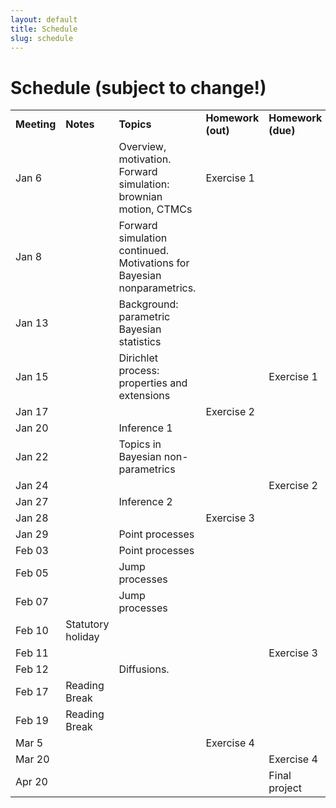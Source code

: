 ```yaml
---
layout: default
title: Schedule
slug: schedule
---
```


Schedule (subject to change!)
=============================


<table>  <tr>    <td><b>Meeting</b></td>    <td><b>Notes</b></td>    <td><b>Topics</b></td>    <td><b>Homework (out)</b></td>    <td><b>Homework (due)</b></td>  </tr>  <tr>    <td>Jan 6</td>    <td></td>    <td>Overview, motivation. Forward simulation: brownian motion, CTMCs</td>    <td>Exercise 1</td>    <td></td>  </tr>  <tr>    <td>Jan 8</td>    <td></td>    <td>Forward simulation continued. Motivations for Bayesian nonparametrics.</td>    <td></td>    <td></td>  </tr>  <tr>    <td>Jan 13</td>    <td></td>    <td>Background: parametric Bayesian statistics</td>    <td></td>    <td></td>  </tr>  <tr>    <td>Jan 15</td>    <td></td>    <td>Dirichlet process: properties and extensions</td>    <td></td>    <td>Exercise 1</td>  </tr>  <tr>    <td>Jan 17</td>    <td></td>    <td></td>    <td>Exercise 2</td>    <td></td>  </tr>  <tr>    <td>Jan 20</td>    <td></td>    <td>Inference 1</td>    <td></td>    <td></td>  </tr>  <tr>    <td>Jan 22</td>    <td></td>    <td>Topics in Bayesian non-parametrics</td>    <td></td>    <td></td>  </tr>  <tr>    <td>Jan 24</td>    <td></td>    <td></td>    <td></td>    <td>Exercise 2</td>  </tr>  <tr>    <td>Jan 27</td>    <td></td>    <td>Inference 2</td>    <td></td>    <td></td>  </tr>  <tr>    <td>Jan 28</td>    <td></td>    <td></td>    <td>Exercise 3</td>    <td></td>  </tr>  <tr>    <td>Jan 29</td>    <td></td>    <td>Point processes</td>    <td></td>    <td></td>  </tr>  <tr>    <td>Feb 03</td>    <td></td>    <td>Point processes</td>    <td></td>    <td></td>  </tr>  <tr>    <td>Feb 05</td>    <td></td>    <td>Jump processes</td>    <td></td>    <td></td>  </tr>  <tr>    <td>Feb 07</td>    <td></td>    <td>Jump processes</td>    <td></td>    <td></td>  </tr>  <tr>    <td>Feb 10</td>    <td>Statutory holiday</td>    <td></td>    <td></td>    <td></td>  </tr>  <tr>    <td>Feb 11</td>    <td></td>    <td></td>    <td></td>    <td>Exercise 3</td>  </tr>  <tr>    <td>Feb 12</td>    <td></td>    <td>Diffusions. </td>    <td></td>    <td></td>  </tr>  <tr>    <td>Feb 17</td>    <td>Reading Break</td>    <td></td>    <td></td>    <td></td>  </tr>  <tr>    <td>Feb 19</td>    <td>Reading Break</td>    <td></td>    <td> </td>    <td></td>  </tr>  <tr>    <td>Mar 5</td>    <td></td>    <td></td>    <td>Exercise 4</td>    <td></td>  </tr>  <tr>    <td>Mar 20</td>    <td></td>    <td></td>    <td></td>    <td>Exercise 4</td>  </tr>  <tr>    <td>Apr 20</td>    <td></td>    <td></td>    <td></td>    <td>Final project</td>  </tr><!-- schedule --></table>

